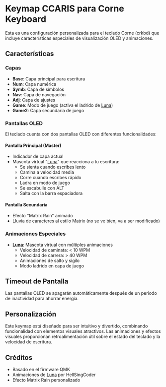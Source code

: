 # Keymap CCARIS para Corne Keyboard

Esta es una configuración personalizada para el teclado Corne (crkbd) que incluye características especiales de visualización OLED y animaciones.

## Características

### Capas

- **Base**: Capa principal para escritura
- **Num**: Capa numérica
- **Symb**: Capa de símbolos
- **Nav**: Capa de navegación
- **Adj**: Capa de ajustes
- **Game**: Modo de juego (activa el ladrido de [Luna](https://github.com/HellSingCoder/qmk_firmware/blob/master/keyboards/sofle/keymaps/helltm/keymap.c))
- **Game2**: Capa secundaria de juego

### Pantallas OLED

El teclado cuenta con dos pantallas OLED con diferentes funcionalidades:

#### Pantalla Principal (Master)

- Indicador de capa actual
- Mascota virtual "[Luna](https://github.com/HellSingCoder/qmk_firmware/blob/master/keyboards/sofle/keymaps/helltm/keymap.c)" que reacciona a tu escritura:
  - Se sienta cuando escribes lento
  - Camina a velocidad media
  - Corre cuando escribes rápido
  - Ladra en modo de juego
  - Se escabulle con ALT
  - Salta con la barra espaciadora

#### Pantalla Secundaria

- Efecto "Matrix Rain" animado
- Lluvia de caracteres al estilo Matrix (no se ve bien, va a ser modificado)

### Animaciones Especiales

- **[Luna](https://github.com/HellSingCoder/qmk_firmware/blob/master/keyboards/sofle/keymaps/helltm/keymap.c)**: Mascota virtual con múltiples animaciones
  - Velocidad de caminata: < 10 WPM
  - Velocidad de carrera: > 40 WPM
  - Animaciones de salto y sigilo
  - Modo ladrido en capa de juego

## Timeout de Pantalla

Las pantallas OLED se apagarán automáticamente después de un período de inactividad para ahorrar energía.

## Personalización

Este keymap está diseñado para ser intuitivo y divertido, combinando funcionalidad con elementos visuales atractivos. Las animaciones y efectos visuales proporcionan retroalimentación útil sobre el estado del teclado y la velocidad de escritura.

## Créditos

- Basado en el firmware QMK
- Animaciones de [Luna](https://github.com/HellSingCoder/qmk_firmware/blob/master/keyboards/sofle/keymaps/helltm/keymap.c) por HellSingCoder
- Efecto Matrix Rain personalizado
